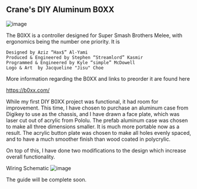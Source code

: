 ## Crane's DIY Aluminum B0XX
![image](https://i.imgur.com/xlgl1XP.jpg)

The B0XX is a controller designed for Super Smash Brothers Melee, with ergonomics being the number one priority. It is

    Designed by Aziz “Hax$” Al-Yami
    Produced & Engineered by Stephen “Streamlord” Kasmir
    Programmed & Engineered by Kyle “simple” McDowell
    Logo & Art  by Jacqueline "Jisu" Choe

More information regarding the B0XX and links to preorder it are found here

https://b0xx.com/

While my first DIY B0XX project was functional, it had room for improvement. This time, I have chosen to purchase an aluminum case from Digikey to use as the chassis, and I have drawn a face plate, which was laser cut out of acrylic from Pololu. The prefab aluminum case was chosen to make all three dimensions smaller. It is much more portable now as a result. The acrylic button plate was chosen to make all holes evenly spaced, and to have a much smoother finish than wood coated in polycrylic.

On top of this, I have done two modifications to the design which increase overall functionality.

Wiring Schematic
![image](https://camo.githubusercontent.com/e8696673eb8698e2e7a6e50c574682dc869a7e0e/68747470733a2f2f692e696d6775722e636f6d2f7a346f5a50324f2e6a7067)


The guide will be complete soon.
